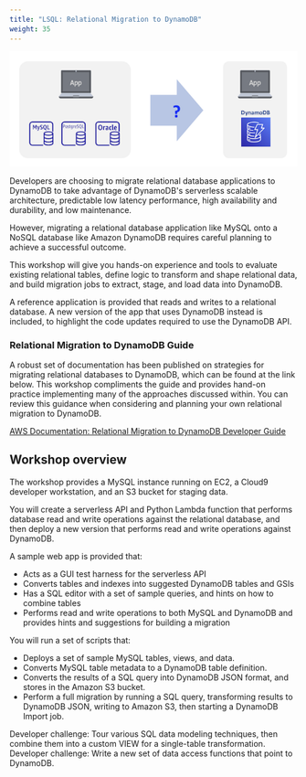 ```yaml
---
title: "LSQL: Relational Migration to DynamoDB"
weight: 35
---
```


![Relational Migration](/static/images/relational-migration/frontpage.png)

Developers are choosing to migrate relational database applications to DynamoDB
to take advantage of DynamoDB's serverless scalable architecture,
predictable low latency performance, high availability and durability, and low maintenance.

However, migrating a relational database application like MySQL onto a NoSQL database like Amazon DynamoDB 
requires careful planning to achieve a successful outcome.

This workshop will give you hands-on experience and tools to evaluate existing relational tables, 
define logic to transform and shape relational data, 
and build migration jobs to extract, stage, and load data into DynamoDB. 

A reference application is provided that reads and writes to a relational database. 
A new version of the app that uses DynamoDB instead is included, 
to highlight the code updates required to use the DynamoDB API.


### Relational Migration to DynamoDB Guide
A robust set of documentation has been published on strategies for migrating relational databases to DynamoDB, 
which can be found at the link below. This workshop compliments the guide and provides hand-on practice implementing 
many of the approaches discussed within. 
You can review this guidance when considering and planning your own relational migration to DynamoDB. 

[AWS Documentation: Relational Migration to DynamoDB Developer Guide](https://docs.aws.amazon.com/amazondynamodb/latest/developerguide/migration-guide.html)


## Workshop overview

The workshop provides a MySQL instance running on EC2, a Cloud9 developer workstation,
and an S3 bucket for staging data.

You will create a serverless API and Python Lambda function that
performs database read and write operations against the relational database, 
and then deploy a new version that performs read and write operations against DynamoDB.

A sample web app is provided that:
* Acts as a GUI test harness for the serverless API
* Converts tables and indexes into suggested DynamoDB tables and GSIs
* Has a SQL editor with a set of sample queries, and hints on how to combine tables
* Performs read and write operations to both MySQL and DynamoDB
and provides hints and suggestions for building a migration

You will run a set of scripts that:
* Deploys a set of sample MySQL tables, views, and data.
* Converts MySQL table metadata to a DynamoDB table definition.
* Converts the results of a SQL query into DynamoDB JSON format, and stores in the Amazon S3 bucket.
* Perform a full migration by running a SQL query, transforming results to DynamoDB JSON, writing to Amazon S3, then starting a DynamoDB Import job.

Developer challenge: Tour various SQL data modeling techniques, then combine them into a custom VIEW for a single-table transformation.
Developer challenge: Write a new set of data access functions that point to DynamoDB.
 

